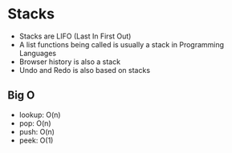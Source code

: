 # Stacks

- Stacks are LIFO (Last In First Out)
- A list functions being called is usually a stack in Programming Languages
- Browser history is also a stack
- Undo and Redo is also based on stacks

## Big O

- lookup: O(n)
- pop: O(n)
- push: O(n)
- peek: O(1)

